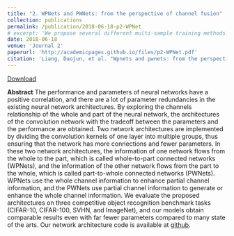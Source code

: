 ```yaml
---
title: "2. WPNets and PWNets: from the perspective of channel fusion"
collection: publications
permalink: /publication/2018-06-18-p2-WPNet
# excerpt: 'We propose several different multi-sample training methods as variations of the mixup, which can also achieve comparable performance with mixup.'
date: 2018-06-18
venue: 'Journal 2'
paperurl: 'http://academicpages.github.io/files/p2-WPNet.pdf'
citation: 'Liang, Daojun, et al. "Wpnets and pwnets: from the perspective of channel fusion." IEEE Access 6 (2018): 34226-34236.'
---
```


[Download](http://academicpages.github.io/files/p2-WPNet.pdf)

**Abstract**
The performance and parameters of neural networks have a positive correlation, and there are a lot of parameter redundancies in the existing neural network architectures. By exploring the channels relationship of the whole and part of the neural network, the architectures of the convolution network with the tradeoff between the parameters and the performance are obtained. Two network architectures are implemented by dividing the convolution kernels of one layer into multiple groups, thus ensuring that the network has more connections and fewer parameters. In these two network architectures, the information of one network flows from the whole to the part, which is called whole-to-part connected networks (WPNets), and the information of the other network flows from the part to the whole, which is called part-to-whole connected networks (PWNets). WPNets use the whole channel information to enhance partial channel information, and the PWNets use partial channel information to generate or enhance the whole channel information. We evaluate the proposed architectures on three competitive object recognition benchmark tasks (CIFAR-10, CIFAR-100, SVHN, and ImageNet), and our models obtain comparable results even with far fewer parameters compared to many state of the arts. Our network architecture code is available at [github](https://github.com/liangdaojun/W-P-Nets).
